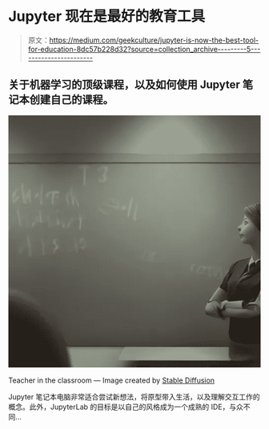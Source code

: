 # Jupyter 现在是最好的教育工具

> 原文：<https://medium.com/geekculture/jupyter-is-now-the-best-tool-for-education-8dc57b228d32?source=collection_archive---------5----------------------->

## 关于机器学习的顶级课程，以及如何使用 Jupyter 笔记本创建自己的课程。

![](img/93cc80629ce8072f17865a18042c7d3d.png)

Teacher in the classroom — Image created by [Stable Diffusion](https://stability.ai/blog/stable-diffusion-public-release)

Jupyter 笔记本电脑非常适合尝试新想法，将原型带入生活，以及理解交互工作的概念。此外，JupyterLab 的目标是以自己的风格成为一个成熟的 IDE，与众不同…
